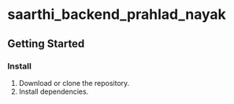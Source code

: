 # saarthi_backend_prahlad_nayak

## Getting Started

### Install
1. Download or clone the repository.
2. Install dependencies.
